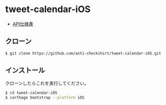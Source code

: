 # tweet-calendar-iOS

- [API仕様書](https://github.com/anti-checkshirt/tweet-calendar/wiki/API%E4%BB%95%E6%A7%98%E6%9B%B8)

## クローン

```bash
$ git clone https://github.com/anti-checkshirt/tweet-calendar-iOS.git
```

## インストール

クローンしたらこれを実行してください。

```bash
$ cd tweet-calendar-iOS
$ carthage bootstrap --platform iOS
```


